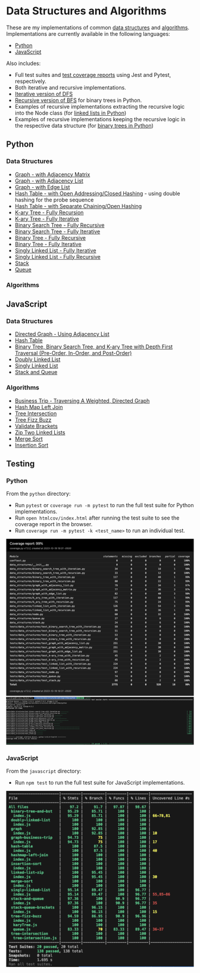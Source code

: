 # Data Structures and Algorithms

These are my implementations of common [data structures](#data-structures) and [algorithms](#algorithms). Implementations are currently available in the following languages:

- [Python](#python)
- [JavaScript](#javascript)

Also includes:

- Full test suites and [test coverage reports](#testing) using Jest and Pytest, respectively.
- Both iterative and recursive implementations.
- [Iterative version of DFS](python/data_structures/binary_tree_with_iteration.py)
- [Recursive version of BFS](python/data_structures/binary_tree_with_recursion.py) for binary trees in Python.
- Examples of recursive implementations extracting the recursive logic into the Node class (for [linked lists in Python](python/data_structures/linked_list_with_recursion.py))
- Examples of recursive implementations keeping the recursive logic in the respective data structure (for [binary trees in Python](python/data_structures/binary_tree_with_recursion.py))

## Python

### Data Structures

- [Graph - with Adjacency Matrix](python/data_structures/graph_with_adjacency_matrix.py)
- [Graph - with Adjacency List](python/data_structures/graph_with_adjacency_list.py)
- [Graph - with Edge List](python/data_structures/graph_with_edge_list.py)
- [Hash Table - with Open Addressing/Closed Hashing](python/data_structures/hash_table_with_open_addressing.py) - using double hashing for the probe sequence
- [Hash Table - with Separate Chaining/Open Hashing](python/data_structures/hash_table_with_separate_chaining.py)
- [K-ary Tree - Fully Recursion](python/data_structures/k_ary_tree_with_recursion.py)
- [K-ary Tree - Fully Iterative](python/data_structures/k_ary_tree_with_iteration.py)
- [Binary Search Tree - Fully Recursive](python/data_structures/binary_search_tree_with_recursion.py)
- [Binary Search Tree - Fully Iterative](python/data_structures/binary_search_tree_with_iteration.py)
- [Binary Tree - Fully Recursive](python/data_structures/binary_tree_with_recursion.py)
- [Binary Tree - Fully Iterative](python/data_structures/binary_tree_with_iteration.py)
- [Singly Linked List - Fully Iterative](python/data_structures/linked_list_with_iteration.py)
- [Singly Linked List - Fully Recursive](python/data_structures/linked_list_with_recursion.py)
- [Stack](python/data_structures/stack.py)
- [Queue](python/data_structures/queue.py)

### Algorithms

## JavaScript

### Data Structures

- [Directed Graph - Using Adjacency List](javascript/graph/README.md)
- [Hash Table](javascript/hash-table/README.md)
- [Binary Tree, Binary Search Tree, and K-ary Tree with Depth First Traversal (Pre-Order, In-Order, and Post-Order)](javascript/binary-tree-and-bst/README.md)
- [Doubly Linked List](javascript/doubly-linked-list/README.md)
- [Singly Linked List](javascript/singly-linked-list/README.md)
- [Stack and Queue](javascript/stack-and-queue/README.md)

### Algorithms

- [Business Trip - Traversing A Weighted, Directed Graph](javascript/graph-business-trip/README.md)
- [Hash Map Left Join](javascript/hashmap-left-join/README.md)
- [Tree Intersection](javascript/tree-intersection/README.md)
- [Tree Fizz Buzz](javascript/tree-fizz-buzz/README.md)
- [Validate Brackets](javascript/stack-queue-brackets/README.md)
- [Zip Two Linked Lists](javascript/linked-list-zip/README.md)
- [Merge Sort](javascript/merge-sort/README.md)
- [Insertion Sort](javascript/insertion-sort/README.md)

## Testing

### Python

From the `python` directory:

- Run `pytest` or `coverage run -m pytest` to run the full test suite for Python implementations.
- Run `open htmlcov/index.html` after running the test suite to see the coverage report in the browser.
- Run `coverage run -m pytest -k <test_name>` to run an individual test.

![Python Test Coverage Report](python-test-coverage.png)
![Python Test Output](python-test-output.png)

### JavaScript

From the `javascript` directory:

- Run `npm test` to run the full test suite for JavaScript implementations.

![JavaScript Test Coverage Report](javascript-test-coverage.png)
